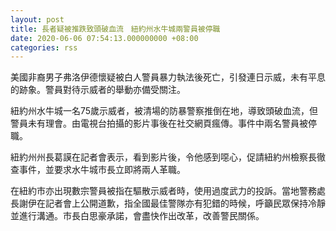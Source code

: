 ```yaml
---
layout: post
title: 長者疑被推跌致頭破血流　紐約州水牛城兩警員被停職
date: 2020-06-06 07:54:13.000000000 +08:00
categories: rss
---
```


美國非裔男子弗洛伊德懷疑被白人警員暴力執法後死亡，引發連日示威，未有平息的跡象。警員對待示威者的舉動亦備受關注。

紐約州水牛城一名75歲示威者，被清場的防暴警察推倒在地，導致頭破血流，但警員未有理會。由電視台拍攝的影片事後在社交網頁瘋傳。事件中兩名警員被停職。

紐約州州長葛謨在記者會表示，看到影片後，令他感到噁心，促請紐約州檢察長徹查事件，並要求水牛城市長立即將兩人革職。

在紐約市亦出現數宗警員被指在驅散示威者時，使用過度武力的投訴。當地警務處長謝伊在記者會上公開道歉，指全國最佳警隊亦有犯錯的時候，呼籲民眾保持冷靜並進行溝通。市長白思豪承諾，會盡快作出改革，改善警民關係。
